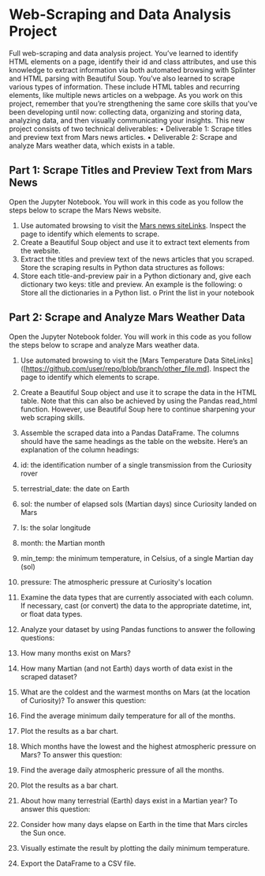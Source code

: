 # Web-Scraping and Data Analysis Project


Full web-scraping and data analysis project. You’ve learned to identify HTML elements on a page, identify their id and class attributes, and use this knowledge to extract information via both automated browsing with Splinter and HTML parsing with Beautiful Soup. You’ve also learned to scrape various types of information. These include HTML tables and recurring elements, like multiple news articles on a webpage.
As you work on this project, remember that you’re strengthening the same core skills that you’ve been developing until now: collecting data, organizing and storing data, analyzing data, and then visually communicating your insights.
 This new project consists of two technical deliverables:
•	Deliverable 1: Scrape titles and preview text from Mars news articles.
•	Deliverable 2: Scrape and analyze Mars weather data, which exists in a table.
## Part 1: Scrape Titles and Preview Text from Mars News

Open the Jupyter Notebook. You will work in this code as you follow the steps below to scrape the Mars News website.
1.	Use automated browsing to visit the [Mars news siteLinks](https://github.com/user/repo/blob/branch/other_file.md). Inspect the page to identify which elements to scrape.
2.	Create a Beautiful Soup object and use it to extract text elements from the website.
3.	Extract the titles and preview text of the news articles that you scraped. Store the scraping results in Python data structures as follows:
1.	Store each title-and-preview pair in a Python dictionary and, give each dictionary two keys: title and preview. An example is the following:
  o	Store all the dictionaries in a Python list.
  o	Print the list in your notebook
## Part 2: Scrape and Analyze Mars Weather Data

Open the Jupyter Notebook folder. You will work in this code as you follow the steps below to scrape and analyze Mars weather data.
1.	Use automated browsing to visit the [Mars Temperature Data SiteLinks]([https://github.com/user/repo/blob/branch/other_file.md]. Inspect the page to identify which elements to scrape. 

4.	Create a Beautiful Soup object and use it to scrape the data in the HTML table. Note that this can also be achieved by using the Pandas read_html function. However, use Beautiful Soup here to continue sharpening your web scraping skills.
5.	Assemble the scraped data into a Pandas DataFrame. The columns should have the same headings as the table on the website. Here’s an explanation of the column headings:
 1.	id: the identification number of a single transmission from the Curiosity rover
 2.	terrestrial_date: the date on Earth
 3.	sol: the number of elapsed sols (Martian days) since Curiosity landed on Mars
 4.	ls: the solar longitude
 5.	month: the Martian month
 6.	min_temp: the minimum temperature, in Celsius, of a single Martian day (sol)
 7.	pressure: The atmospheric pressure at Curiosity's location
4.	Examine the data types that are currently associated with each column. If necessary, cast (or convert) the data to the appropriate datetime, int, or float data types.
5.	Analyze your dataset by using Pandas functions to answer the following questions:
 1.	How many months exist on Mars?
 2.	How many Martian (and not Earth) days worth of data exist in the scraped dataset?
 3.	What are the coldest and the warmest months on Mars (at the location of Curiosity)? To answer this question:
  1.	Find the average minimum daily temperature for all of the months.
  2.	Plot the results as a bar chart.
4.	Which months have the lowest and the highest atmospheric pressure on Mars? To answer this question:
 1.	Find the average daily atmospheric pressure of all the months.
 2.	Plot the results as a bar chart.
5.	About how many terrestrial (Earth) days exist in a Martian year? To answer this question:
 1.	Consider how many days elapse on Earth in the time that Mars circles the Sun once.
 2.	Visually estimate the result by plotting the daily minimum temperature.
6.	Export the DataFrame to a CSV file.


 

 

